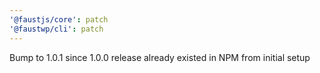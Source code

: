 ```yaml
---
'@faustjs/core': patch
'@faustwp/cli': patch
---
```


Bump to 1.0.1 since 1.0.0 release already existed in NPM from initial setup
